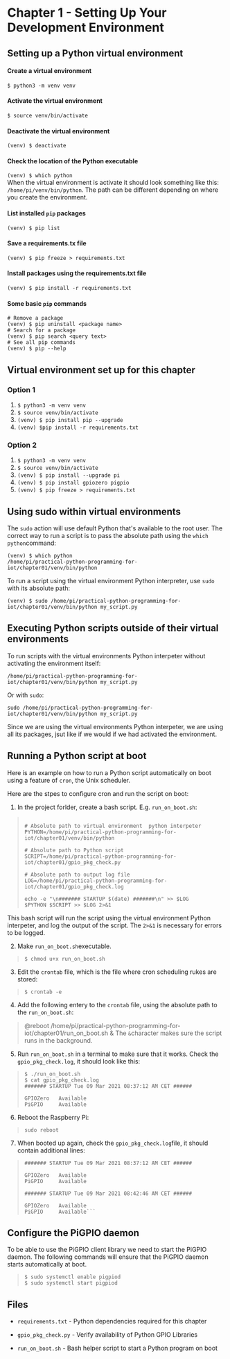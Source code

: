 # Chapter 1 - Setting Up Your Development Environment 

## Setting up a Python virtual environment
#### Create a virtual environment
```$ python3 -m venv venv```

#### Activate the virtual environment
```$ source venv/bin/activate```

#### Deactivate the virtual environment
```(venv) $ deactivate```

#### Check the location of the Python executable
```(venv) $ which python```<br>
When the virtual environment is activate it should look something
like this: ```/home/pi/venv/bin/python```. The path can be different
depending on where you create the environment.

#### List installed ```pip``` packages
```(venv) $ pip list```

#### Save a requirements.tx file
```(venv) $ pip freeze > requirements.txt```

#### Install packages using the requirements.txt file
```(venv) $ pip install -r requirements.txt```

#### Some basic `pip` commands

```
# Remove a package
(venv) $ pip uninstall <package name>
# Search for a package
(venv) $ pip search <query text>
# See all pip commands
(venv) $ pip --help
```

## Virtual environment set up for this chapter<br>
### Option 1
1. `$ python3 -m venv venv`
2. `$ source venv/bin/activate`
3. `(venv) $ pip install pip --upgrade`
4. `(venv) $pip install -r requirements.txt`

### Option 2
1. `$ python3 -m venv venv`
2. `$ source venv/bin/activate`
3. `(venv) $ pip install --upgrade pi`
4. `(venv) $ pip install gpiozero pigpio`
5. `(venv) $ pip freeze > requirements.txt`

## Using sudo within virtual environments
The `sudo` action will use default Python that's available to the root user. The correct way to run a script is to pass the absolute path using the `which python`command:<br>
```
(venv) $ which python
/home/pi/practical-python-programming-for-iot/chapter01/venv/bin/python
```
To run a script using the virtual environment Python interpreter, use `sudo` with its absolute path:<br>
```
(venv) $ sudo /home/pi/practical-python-programming-for-iot/chapter01/venv/bin/python my_script.py
```
## Executing Python scripts outside of their virtual environments
To run scripts with the virtual environments Python interpeter without activating the environment itself:<br>
```
/home/pi/practical-python-programming-for-iot/chapter01/venv/bin/python my_script.py
```
Or with `sudo`:<br>
```
sudo /home/pi/practical-python-programming-for-iot/chapter01/venv/bin/python my_script.py
```
Since we are using the virtual environments Python interpeter, we are using all its packages, jsut like if we would if we had activated the environment.

## Running a Python script at boot
Here is an example on how to run a Python script automatically on boot using a feature of `cron`, the Unix scheduler.<br>

Here are the stpes to configure cron and run the script on boot:<br>
1. In the project forlder, create a bash script. E.g. `run_on_boot.sh`:
>```#!/bin/bash
>
># Absolute path to virtual environment  python interpeter
>PYTHON=/home/pi/practical-python-programming-for-iot/chapter01/venv/bin/python
>
># Absolute path to Python script
>SCRIPT=/home/pi/practical-python-programming-for-iot/chapter01/gpio_pkg_check.py
>
># Absolute path to output log file
>LOG=/home/pi/practical-python-programming-for-iot/chapter01/gpio_pkg_check.log
>
>echo -e "\n####### STARTUP $(date) #######\n" >> $LOG
>$PYTHON $SCRIPT >> $LOG 2>&1
This bash script will run the script using the virtual environment Python interpeter, and log the output of the script. The `2>&1` is necessary for errors to be logged.

2. Make `run_on_boot.sh`executable.
>`$ chmod u+x run_on_boot.sh`
3. Edit the `crontab` file, which is the file where cron scheduling rukes are stored:
>`$ crontab -e`
4. Add the following entery to the `crontab` file, using the absolute path to the `run_on_boot.sh`:
> @reboot /home/pi/practical-python-programming-for-iot/chapter01/run_on_boot.sh &
The `&`character makes sure the script runs in the background.
5. Run `run_on_boot.sh` in a terminal to make sure that it works. Check the `gpio_pkg_check.log`, it should look like this:
>```
> $ ./run_on_boot.sh
> $ cat gpio_pkg_check.log
> ####### STARTUP Tue 09 Mar 2021 08:37:12 AM CET ######
>
>GPIOZero   Available
>PiGPIO     Available
>```
6. Reboot the Raspberry Pi:
> `sudo reboot`
7. When booted up again, check the `gpio_pkg_check.log`file, it should contain additional lines:

>```
>####### STARTUP Tue 09 Mar 2021 08:37:12 AM CET ######
>
>GPIOZero   Available
>PiGPIO     Available
>
>####### STARTUP Tue 09 Mar 2021 08:42:46 AM CET ######
>
>GPIOZero   Available
>PiGPIO     Available```

## Configure the PiGPIO daemon
To be able to use the PiGPIO client library we need to start the PiGPIO daemon. The following commands will ensure that the PiGPIO daemon starts automatically at boot.
>`$ sudo systemctl enable pigpiod`<br>
>`$ sudo systemctl start pigpiod`

## Files
* `requirements.txt` - Python dependencies required for this chapter

* `gpio_pkg_check.py` - Verify availability of Python GPIO Libraries 

* `run_on_boot.sh` - Bash helper script to start a Python program on boot 
